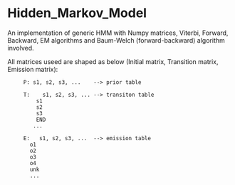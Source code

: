# Hidden_Markov_Model
An implementation of generic HMM with Numpy matrices, Viterbi, Forward, Backward, EM algorithms and Baum-Welch (forward-backward) algorithm involved.

All matrices useed are shaped as below (Initial matrix, Transition matrix, Emission matrix):


         P: s1, s2, s3, ...    --> prior table   

         T:    s1, s2, s3, ... --> transiton table
             s1
             s2
             s3
             END
            ...
            
         E:   s1, s2, s3, ...  --> emission table        
           o1
           o2
           o3
           o4
           unk
           ...
